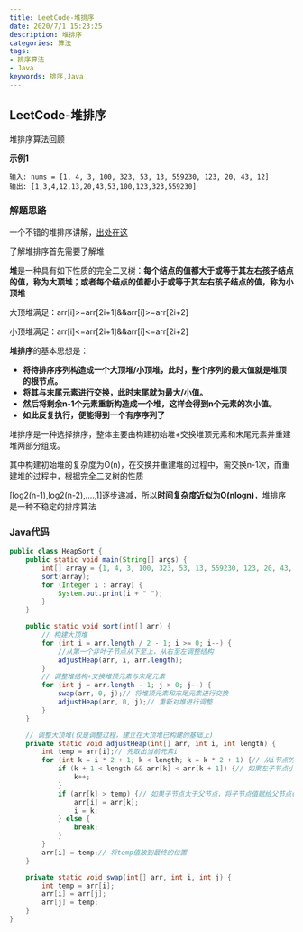 ```yaml
---
title: LeetCode-堆排序
date: 2020/7/1 15:23:25
description: 堆排序
categories: 算法
tags: 
- 排序算法
- Java
keywords: 排序,Java
---
```


## LeetCode-堆排序

堆排序算法回顾

 <!--more-->

**示例1**

```
输入: nums = [1, 4, 3, 100, 323, 53, 13, 559230, 123, 20, 43, 12]
输出: [1,3,4,12,13,20,43,53,100,123,323,559230]
```

### 解题思路

一个不错的堆排序讲解，[出处在这](https://www.cnblogs.com/chengxiao/p/6129630.html)

了解堆排序首先需要了解堆

**堆**是一种具有如下性质的完全二叉树：**每个结点的值都大于或等于其左右孩子结点的值，称为大顶堆；或者每个结点的值都小于或等于其左右孩子结点的值，称为小顶堆**

大顶堆满足：arr[i]>=arr[2i+1]&&arr[i]>=arr[2i+2]

小顶堆满足：arr[i]<=arr[2i+1]&&arr[i]<=arr[2i+2]

**堆排序**的基本思想是： 

- **将待排序序列构造成一个大顶堆/小顶堆，此时，整个序列的最大值就是堆顶的根节点。**
- **将其与末尾元素进行交换，此时末尾就为最大/小值。**
- **然后将剩余n-1个元素重新构造成一个堆，这样会得到n个元素的次小值。**
- **如此反复执行，便能得到一个有序序列了**

堆排序是一种选择排序，整体主要由构建初始堆+交换堆顶元素和末尾元素并重建堆两部分组成。

其中构建初始堆的复杂度为O(n)，在交换并重建堆的过程中，需交换n-1次，而重建堆的过程中，根据完全二叉树的性质

[log2(n-1),log2(n-2),....,1]逐步递减，所以**时间复杂度近似为O(nlogn)**，堆排序是一种不稳定的排序算法

### Java代码

```java
public class HeapSort {
    public static void main(String[] args) {
        int[] array = {1, 4, 3, 100, 323, 53, 13, 559230, 123, 20, 43, 12};
        sort(array);
        for (Integer i : array) {
            System.out.print(i + " ");
        }
    }

    public static void sort(int[] arr) {
        // 构建大顶堆
        for (int i = arr.length / 2 - 1; i >= 0; i--) {
            //从第一个非叶子节点从下至上，从右至左调整结构
            adjustHeap(arr, i, arr.length);
        }
        // 调整堆结构+交换堆顶元素与末尾元素
        for (int j = arr.length - 1; j > 0; j--) {
            swap(arr, 0, j);// 将堆顶元素和末尾元素进行交换
            adjustHeap(arr, 0, j);// 重新对堆进行调整
        }
    }

    // 调整大顶堆(仅是调整过程，建立在大顶堆已构建的基础上)
    private static void adjustHeap(int[] arr, int i, int length) {
        int temp = arr[i];// 先取出当前元素i
        for (int k = i * 2 + 1; k < length; k = k * 2 + 1) {// 从i节点的左子节点开始，也就是2i+1处开始
            if (k + 1 < length && arr[k] < arr[k + 1]) {// 如果左子节点小于右子节点，k指向右子节点
                k++;
            }
            if (arr[k] > temp) {// 如果子节点大于父节点，将子节点值赋给父节点(不用进行交换)
                arr[i] = arr[k];
                i = k;
            } else {
                break;
            }
        }
        arr[i] = temp;// 将temp值放到最终的位置
    }

    private static void swap(int[] arr, int i, int j) {
        int temp = arr[i];
        arr[i] = arr[j];
        arr[j] = temp;
    }
}
```



